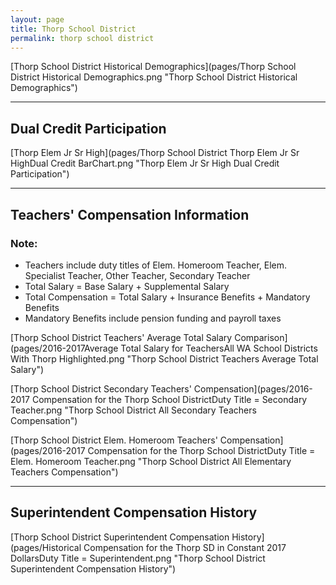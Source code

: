 ```yaml
---
layout: page
title: Thorp School District
permalink: thorp school district
---
```



[Thorp School District Historical Demographics](pages/Thorp School District Historical Demographics.png "Thorp School District Historical Demographics")

___

## Dual Credit Participation

[Thorp Elem   Jr Sr High](pages/Thorp School District Thorp Elem   Jr Sr HighDual Credit BarChart.png "Thorp Elem   Jr Sr High Dual Credit Participation")


___

## Teachers' Compensation Information
### Note:
- Teachers include duty titles of Elem. Homeroom Teacher, Elem. Specialist Teacher, Other Teacher, Secondary Teacher
- Total Salary = Base Salary + Supplemental Salary
- Total Compensation = Total Salary + Insurance Benefits + Mandatory Benefits
- Mandatory Benefits include pension funding and payroll taxes

[Thorp School District Teachers' Average Total Salary Comparison](pages/2016-2017Average Total Salary for TeachersAll WA School Districts With Thorp Highlighted.png "Thorp School District Teachers Average Total Salary")

[Thorp School District Secondary Teachers' Compensation](pages/2016-2017 Compensation for the Thorp School DistrictDuty Title = Secondary Teacher.png "Thorp School District All Secondary Teachers Compensation")

[Thorp School District Elem. Homeroom Teachers' Compensation](pages/2016-2017 Compensation for the Thorp School DistrictDuty Title = Elem. Homeroom Teacher.png "Thorp School District All Elementary Teachers Compensation")


___

## Superintendent Compensation History

[Thorp School District Superintendent Compensation History](pages/Historical Compensation for the Thorp SD in Constant 2017 DollarsDuty Title = Superintendent.png "Thorp School District Superintendent Compensation History")

